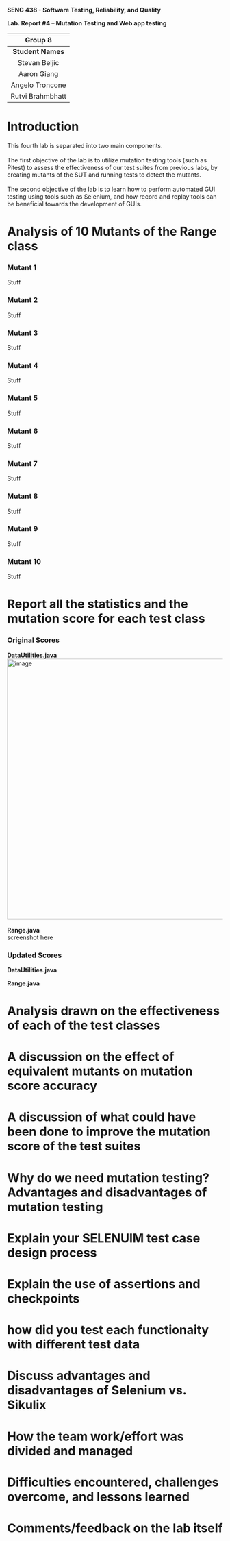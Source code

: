 **SENG 438 - Software Testing, Reliability, and Quality**

**Lab. Report \#4 – Mutation Testing and Web app testing**

| Group  8  |
| :--------------:|
| **Student Names**      |
|       Stevan Beljic            |
|        Aaron Giang             |
|        Angelo Troncone             |
|        Rutvi Brahmbhatt             |

# Introduction

This fourth lab is separated into two main components.
<br><br>
The first objective of the lab is to utilize mutation testing tools (such as Pitest) to assess the effectiveness of our test suites from previous labs, by creating mutants of the SUT and running tests to detect the mutants. 
<br><br>
The second objective of the lab is to learn how to perform automated GUI testing using tools such as Selenium, and how record and replay tools can be beneficial towards the development of GUIs.

# Analysis of 10 Mutants of the Range class 
### Mutant 1
Stuff
### Mutant 2
Stuff
### Mutant 3
Stuff
### Mutant 4
Stuff
### Mutant 5
Stuff
### Mutant 6
Stuff
### Mutant 7
Stuff
### Mutant 8
Stuff
### Mutant 9
Stuff
### Mutant 10
Stuff

# Report all the statistics and the mutation score for each test class

### Original Scores
**DataUtilities.java**<br>
<img width="608" alt="image" src="https://github.com/seng438-winter-2024/seng438-a4-stevanbeljic/assets/60798649/ab9f3539-0063-48e7-b232-ebc7a5f0b898">
<br>
<br>
**Range.java**<br>
screenshot here
### Updated Scores
**DataUtilities.java**

**Range.java**


# Analysis drawn on the effectiveness of each of the test classes

# A discussion on the effect of equivalent mutants on mutation score accuracy

# A discussion of what could have been done to improve the mutation score of the test suites

# Why do we need mutation testing? Advantages and disadvantages of mutation testing

# Explain your SELENUIM test case design process

# Explain the use of assertions and checkpoints

# how did you test each functionaity with different test data

# Discuss advantages and disadvantages of Selenium vs. Sikulix

# How the team work/effort was divided and managed


# Difficulties encountered, challenges overcome, and lessons learned

# Comments/feedback on the lab itself

